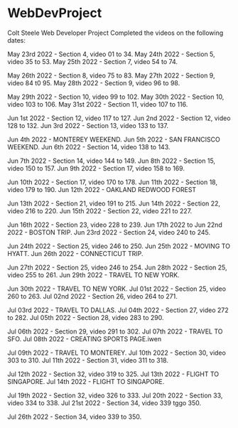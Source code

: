 # WebDevProject
Colt Steele Web Developer Project
Completed the videos on the following dates: 

May 23rd 2022 - Section 4, video 01 to 34.
May 24th 2022 - Section 5, video 35 to 53.
May 25th 2022 - Section 7, video 54 to 74.

May 26th 2022 - Section 8, video 75 to 83.
May 27th 2022 - Section 9, video 84 t0 95.
May 28th 2022 - Section 9, video 96 to 98.

May 29th 2022 - Section 10, video 99 to 102.
May 30th 2022 - Section 10, video 103 to 106.
May 31st 2022 - Section 11, video 107 to 116.

Jun 1st 2022 - Section 12, video 117 to 127.
Jun 2nd 2022 - Section 12, video 128 to 132.
Jun 3rd 2022 - Section 13, video 133 to 137.

Jun 4th 2022 - MONTEREY WEEKEND.
Jun 5th 2022 - SAN FRANCISCO WEEKEND.
Jun 6th 2022 - Section 14, video 138 to 143.

Jun 7th 2022 - Section 14, video 144 to 149.
Jun 8th 2022 - Section 15, video 150 to 157.
Jun 9th 2022 - Section 17, video 158 to 169.

Jun 10th 2022 - Section 17, video 170 to 178.
Jun 11th 2022 - Section 18, video 179 to 190.
Jun 12th 2022 - OAKLAND REDWOOD FOREST

Jun 13th 2022 - Section 21, video 191 to 215.
Jun 14th 2022 - Section 22, video 216 to 220.
Jun 15th 2022 - Section 22, video 221 to 227.

Jun 16th 2022 - Section 23, video 228 to 239.
Jun 17th 2022 to Jun 22nd 2022 - BOSTON TRIP.
Jun 23rd 2022 - Section 24, video 240 to 245.

Jun 24th 2022 - Section 25, video 246 to 250.
Jun 25th 2022 - MOVING TO HYATT.
Jun 26th 2022 - CONNECTICUT TRIP.

Jun 27th 2022 - Section 25, video 246 to 254.
Jun 28th 2022 - Section 25, video 255 to 261.
Jun 29th 2022 - TRAVEL TO NEW YORK.

Jun 30th 2022 - TRAVEL TO NEW YORK.
Jul 01st 2022 - Section 25, video 260 to 263.
Jul 02nd 2022 - Section 26, video 264 to 271.

Jul 03rd 2022 - TRAVEL TO DALLAS.
Jul 04th 2022 - Section 27, video 272 to 282.
Jul 05th 2022 - Section 28, video 283 to 290.

Jul 06th 2022 - Section 29, video 291 to 302.
Jul 07th 2022 - TRAVEL TO SFO.
Jul 08th 2022 - CREATING SPORTS PAGE.iwen

Jul 09th 2022 - TRAVEL TO MONTEREY.
Jul 10th 2022 - Section 30, video 303 to 310.
Jul 11th 2022 - Section 31, video 311 to 318.

Jul 12th 2022 - Section 32, video 319 to 325.
Jul 13th 2022 - FLIGHT TO SINGAPORE.
Jul 14th 2022 - FLIGHT TO SINGAPORE.


Jul 19th 2022 - Section 32, video 326 to 333.
Jul 20th 2022 - Section 33, video 334 to 338.
Jul 21st 2022 - Section 34, video 339 tggo 350.

Jul 26th 2022 - Section 34, video 339 to 350.

